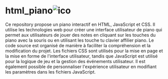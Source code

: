 # html_piano![ico](https://user-images.githubusercontent.com/97172783/213489022-f646a68e-bc8c-4e78-8128-df41644f598c.png)


Ce repository propose un piano interactif en HTML, JavaScript et CSS. Il utilise les technologies web pour créer une interface utilisateur de piano qui permet aux utilisateurs de jouer des notes en cliquant sur les touches du piano avec la souris ou en utilisant les touche tu clavier affilier piano. Le code source est organisé de manière à faciliter la compréhension et la modification du projet. Les fichiers CSS sont utilisés pour la mise en page et la mise en forme de l'interface utilisateur, tandis que JavaScript est utilisé pour la logique de jeu et la gestion des événements utilisateur. Il est également possible de personnaliser l'expérience utilisateur en modifiant les paramètres dans les fichiers JavaScript.
